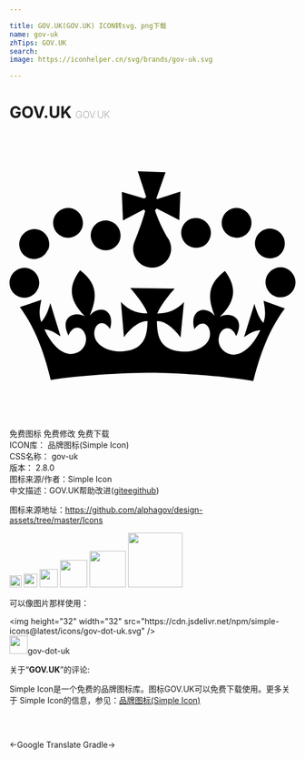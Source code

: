 ```yaml
---

title: GOV.UK(GOV.UK) ICON转svg、png下载
name: gov-uk
zhTips: GOV.UK
search: 
image: https://iconhelper.cn/svg/brands/gov-uk.svg

---
```


# GOV.UK  <small style="font-size: 60%;font-weight: 100">GOV.UK</small>

<div id="svg" class="svg-wrap">
<svg role="img" viewBox="0 0 24 24" xmlns="http://www.w3.org/2000/svg"><title>GOV.UK icon</title><path d="M2.4 13.031c.261-.64-.04-1.374-.682-1.638-.631-.262-1.362.049-1.623.688-.266.637.038 1.363.668 1.623.632.267 1.368-.037 1.623-.673m.858-3.244c.256-.636-.045-1.37-.691-1.639-.631-.258-1.367.053-1.639.687-.27.638.03 1.369.662 1.629.646.266 1.367-.039 1.639-.677m1.218-1.095c.645.264 1.367-.041 1.637-.675.256-.639-.045-1.375-.676-1.639-.632-.26-1.368.049-1.639.686-.271.638.046 1.367.678 1.626m3.156 1.053c.646.256 1.368-.045 1.64-.676.255-.646-.046-1.383-.691-1.639-.634-.271-1.37.046-1.626.676-.27.632.045 1.368.677 1.625M21.6 13.006c.271.631.993.933 1.639.661.632-.27.933-.992.661-1.639-.271-.646-1.008-.947-1.639-.676-.646.256-.945.992-.676 1.639m.752-2.57c.631-.257.931-.993.676-1.64-.271-.632-1.008-.946-1.639-.677-.646.271-.947.992-.676 1.639.256.632.993.933 1.624.678m-2.78-1.729c.631-.26.932-.992.672-1.631-.27-.646-1.001-.947-1.639-.686-.632.271-.937.992-.67 1.639.27.631 1.007.932 1.638.676m-3.412.858c.631-.271.932-1.007.677-1.639-.271-.646-.993-.947-1.64-.691-.631.271-.932 1.008-.661 1.639.271.632.993.932 1.64.662M9.425 4.935l.093 2.399 1.752-.923c.035.039.079.078.12.107-.181.718-.621 1.914-.896 2.575-.335.812.051 1.744.862 2.078.812.331 1.747-.06 2.083-.872.241-.57.121-1.188-.24-1.623-.391-.678-.781-1.533-.992-2.195.061-.045.105-.105.15-.15l1.895.977.09-2.39-1.969.632c-.016-.031-.031-.061-.045-.075l.766-2.181-2.33-.074.707 2.148c-.061.031-.105.076-.15.137l-1.896-.57zm11.896 9.109c.16.883.188 1.284-.015 1.859-.285-.286-.54-.807-.749-1.594l-.872 2.79c.52-.346.915-.565 1.364-.571-.815 1.713-1.819 2.146-2.461 2.021-.787-.158-1.15-.867-1.012-1.466.175-.842 1.052-1.052 1.448-.067.792-1.566-.52-2.078-1.368-1.624 1.313-1.28 1.468-2.426.426-3.836-1.464 1.106-1.49 2.21-.851 3.772-.842-.985-2.18-.466-1.713 1.113.627-.949 1.432-.346 1.298.565-.109.796-1.163 1.413-2.461 1.292-1.864-.165-1.954-1.457-1.983-2.525.451-.074 1.277.361 1.983 1.354l.286-2.962c-.767.782-1.474.946-2.24.962.271-.781 1.459-2.09 1.459-2.09l-3.729-.045s1.188 1.323 1.443 2.119c-.768-.014-1.459-.164-2.225-.961l.255 2.961c.706-.991 1.534-1.412 1.984-1.338-.045 1.053-.15 2.346-2.015 2.511-1.293.105-2.345-.526-2.449-1.323-.121-.901.691-1.503 1.307-.541.481-1.578-.856-2.104-1.699-1.127.662-1.564.647-2.676-.811-3.789-1.053 1.398-.902 2.541.405 3.85-.842-.467-2.165.029-1.383 1.607.405-.992 1.278-.766 1.458.076.12.601-.24 1.308-1.021 1.457-.646.121-1.639-.315-2.451-2.044.451.016.842.241 1.354.587l-.859-2.783c-.209.781-.48 1.295-.766 1.578-.186-.57-.166-.977.014-1.859l-1.803.613c.922 1.264 1.857 3.021 2.59 6.104 2.275-.376 6.157-.603 8.509-.603 2.345.015 6.229.285 8.494.691.767-3.081 1.713-4.825 2.646-6.073l-1.773-.646-.014-.015z"/></svg>
</div>
<detail full-name='gov-uk'></detail>

<div class="detail-page">
<p>
<span><span class="badge-success badge">免费图标</span> <span class="badge-success badge">免费修改</span>  <span class="badge-success badge">免费下载</span> </span>
<br/>
<span>
ICON库：
<span class="badge-secondary badge">品牌图标(Simple Icon)</span> 
</span>
<br/>
<span>
CSS名称：
<span class="badge-secondary badge">gov-uk</span> 
</span>

<br/>
<span>
版本：
<span class="badge-secondary badge">2.8.0</span> 
</span>
<br/>
<span>图标来源/作者：<span class="badge-light badge">Simple Icon</span></span> 
<br/>
<span class="zh-detail">中文描述：<span class="badge-primary badge">GOV.UK</span><span class="help-link"><span>帮助改进</span>(<a href="https://gitee.com/liuwave/icon-helper/edit/master/json/brands/gov-uk.json" target="_blank" rel="noopener noreferrer">gitee</a><a href="https://github.com/liuwave/icon-helper/edit/master/json/brands/gov-uk.json" target="_blank" rel="noopener noreferrer">github</a></span>)</span><br/>
</p>
</div><div class="description description alert alert-light"><p>图标来源地址：<a href="https://github.com/alphagov/design-assets/tree/master/Icons" target="_blank" rel="noopener noreferrer">https://github.com/alphagov/design-assets/tree/master/Icons</a></p></div>
<div class="alert alert-dark">
<img height="21" width="21" src="https://cdn.jsdelivr.net/npm/simple-icons@latest/icons/gov-dot-uk.svg" />
<img height="24" width="24" src="https://cdn.jsdelivr.net/npm/simple-icons@latest/icons/gov-dot-uk.svg" />
<img height="32" width="32" src="https://cdn.jsdelivr.net/npm/simple-icons@latest/icons/gov-dot-uk.svg" />
<img height="48" width="48" src="https://cdn.jsdelivr.net/npm/simple-icons@latest/icons/gov-dot-uk.svg" />
<img height="64" width="64" src="https://cdn.jsdelivr.net/npm/simple-icons@latest/icons/gov-dot-uk.svg" />
<img height="96" width="96" src="https://cdn.jsdelivr.net/npm/simple-icons@latest/icons/gov-dot-uk.svg" />

</div>
<div>
  <p>可以像图片那样使用：    
  </p>
  <div class="alert alert-primary" style="font-size: 14px">
    &lt;img height="32" width="32" src="https://cdn.jsdelivr.net/npm/simple-icons@latest/icons/gov-dot-uk.svg" /&gt;
    <copy-btn content='<img height="32" width="32" src="https://cdn.jsdelivr.net/npm/simple-icons@latest/icons/gov-dot-uk.svg" />'></copy-btn>
  </div>
  <div class="alert alert-secondary">
    <img height="32" width="32" src="https://cdn.jsdelivr.net/npm/simple-icons@latest/icons/gov-dot-uk.svg" />gov-dot-uk
    <copy-btn content="gov-dot-uk" btn-title="复制图标名称"></copy-btn>
  </div>
</div>
<div class="icon-detail__container">
<p>关于“<b>GOV.UK</b>”的评论:</p>
</div>
<Vssue title="关于“GOV.UK”的评论" />
<div><p>Simple Icon是一个免费的品牌图标库。图标GOV.UK可以免费下载使用。更多关于  Simple Icon的信息，参见：<a target="_blank" href="https://iconhelper.cn/brands.html">品牌图标(Simple Icon)</a>
</p></div>


<div style="padding:2rem 0 " class="page-nav"><p class="inner"><span class="prev">←<router-link to="/icon/google-translate.html">Google Translate</router-link></span> <span class="next"><router-link to="/icon/gradle.html">Gradle</router-link>→</span></p></div>
